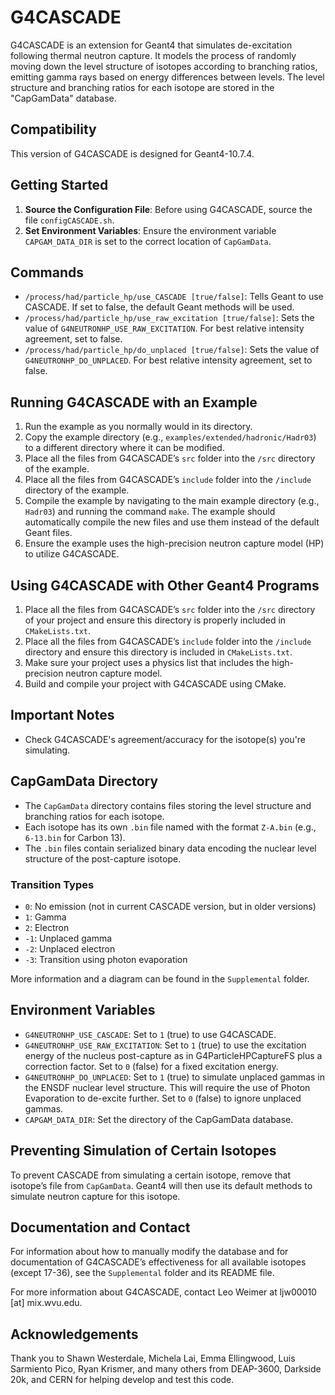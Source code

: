 # G4CASCADE

G4CASCADE is an extension for Geant4 that simulates de-excitation following thermal neutron capture. It models the process of randomly moving down the level structure of isotopes according to branching ratios, emitting gamma rays based on energy differences between levels. The level structure and branching ratios for each isotope are stored in the "CapGamData" database.

## Compatibility

This version of G4CASCADE is designed for Geant4-10.7.4.

## Getting Started

1. **Source the Configuration File**: Before using G4CASCADE, source the file `configCASCADE.sh`.
2. **Set Environment Variables**: Ensure the environment variable `CAPGAM_DATA_DIR` is set to the correct location of `CapGamData`.

## Commands

- `/process/had/particle_hp/use_CASCADE [true/false]`: Tells Geant to use CASCADE. If set to false, the default Geant methods will be used.
- `/process/had/particle_hp/use_raw_excitation [true/false]`: Sets the value of `G4NEUTRONHP_USE_RAW_EXCITATION`. For best relative intensity agreement, set to false.
- `/process/had/particle_hp/do_unplaced [true/false]`: Sets the value of `G4NEUTRONHP_DO_UNPLACED`. For best relative intensity agreement, set to false.

## Running G4CASCADE with an Example

1. Run the example as you normally would in its directory.
2. Copy the example directory (e.g., `examples/extended/hadronic/Hadr03`) to a different directory where it can be modified.
3. Place all the files from G4CASCADE’s `src` folder into the `/src` directory of the example.
4. Place all the files from G4CASCADE’s `include` folder into the `/include` directory of the example.
5. Compile the example by navigating to the main example directory (e.g., `Hadr03`) and running the command `make`. The example should automatically compile the new files and use them instead of the default Geant files.
6. Ensure the example uses the high-precision neutron capture model (HP) to utilize G4CASCADE.

## Using G4CASCADE with Other Geant4 Programs

1. Place all the files from G4CASCADE’s `src` folder into the `/src` directory of your project and ensure this directory is properly included in `CMakeLists.txt`.
2. Place all the files from G4CASCADE’s `include` folder into the `/include` directory and ensure this directory is included in `CMakeLists.txt`.
3. Make sure your project uses a physics list that includes the high-precision neutron capture model.
4. Build and compile your project with G4CASCADE using CMake.

## Important Notes

- Check G4CASCADE's agreement/accuracy for the isotope(s) you're simulating.

## CapGamData Directory

- The `CapGamData` directory contains files storing the level structure and branching ratios for each isotope.
- Each isotope has its own `.bin` file named with the format `Z-A.bin` (e.g., `6-13.bin` for Carbon 13).
- The `.bin` files contain serialized binary data encoding the nuclear level structure of the post-capture isotope.

### Transition Types

- `0`: No emission (not in current CASCADE version, but in older versions)
- `1`: Gamma
- `2`: Electron
- `-1`: Unplaced gamma
- `-2`: Unplaced electron
- `-3`: Transition using photon evaporation

More information and a diagram can be found in the `Supplemental` folder.

## Environment Variables

- `G4NEUTRONHP_USE_CASCADE`: Set to `1` (true) to use G4CASCADE.
- `G4NEUTRONHP_USE_RAW_EXCITATION`: Set to `1` (true) to use the excitation energy of the nucleus post-capture as in G4ParticleHPCaptureFS plus a correction factor. Set to `0` (false) for a fixed excitation energy.
- `G4NEUTRONHP_DO_UNPLACED`: Set to `1` (true) to simulate unplaced gammas in the ENSDF nuclear level structure. This will require the use of Photon Evaporation to de-excite further. Set to `0` (false) to ignore unplaced gammas.
- `CAPGAM_DATA_DIR`: Set the directory of the CapGamData database.

## Preventing Simulation of Certain Isotopes

To prevent CASCADE from simulating a certain isotope, remove that isotope’s file from `CapGamData`. Geant4 will then use its default methods to simulate neutron capture for this isotope.

## Documentation and Contact

For information about how to manually modify the database and for documentation of G4CASCADE’s effectiveness for all available isotopes (except 17-36), see the `Supplemental` folder and its README file.

For more information about G4CASCADE, contact Leo Weimer at ljw00010 [at] mix.wvu.edu.

## Acknowledgements

Thank you to Shawn Westerdale, Michela Lai, Emma Ellingwood, Luis Sarmiento Pico, Ryan Krismer, and many others from DEAP-3600, Darkside 20k, and CERN for helping develop and test this code.
